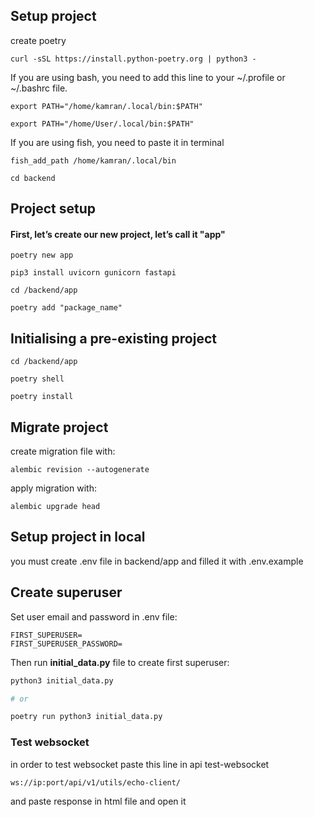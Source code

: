 ## Setup project
create poetry
```
curl -sSL https://install.python-poetry.org | python3 -
```
If you are using bash, you need to add this line to your ~/.profile or ~/.bashrc file.  
```
export PATH="/home/kamran/.local/bin:$PATH"
```
```
export PATH="/home/User/.local/bin:$PATH"
```
If you are using fish, you need to paste it in terminal
```
fish_add_path /home/kamran/.local/bin
```
```
cd backend
```
## Project setup
#### First, let’s create our new project, let’s call it "app"
```
poetry new app
```
```
pip3 install uvicorn gunicorn fastapi
```
```
cd /backend/app
```
```
poetry add "package_name"
```
## Initialising a pre-existing project
```
cd /backend/app
```
```
poetry shell
```
```
poetry install
```
## Migrate project
create migration file with:
```
alembic revision --autogenerate
```
apply migration with:
```commandline
alembic upgrade head
```
## Setup project in local
you must create .env file in backend/app and filled it with .env.example

## Create superuser
Set user email and password in .env file:

```
FIRST_SUPERUSER=
FIRST_SUPERUSER_PASSWORD=
```

Then run __initial_data.py__ file to create first superuser:

```bash
python3 initial_data.py

# or

poetry run python3 initial_data.py
```

### Test websocket
in order to test websocket paste this line in api test-websocket
```commandline
ws://ip:port/api/v1/utils/echo-client/
```
and paste response in html file and open it

